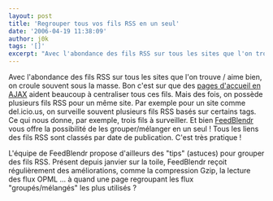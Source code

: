 ```yaml
---
layout: post
title: 'Regrouper tous vos fils RSS en un seul'
date: '2006-04-19 11:38:09'
author: j0k
tags: '[]'
excerpt: "Avec l'abondance des fils RSS sur tous les sites que l'on trouve / aime bien, on croule souvent sous la masse. Bon c'est sur que des [pages d'accueil en AJAX](http://www.j0k3r.net/chtit-truc-page-d-accueil-en-ajax-37.html) aident beaucoup à centraliser tous ces fils. Mais des fois, on possède plusieurs fils RSS pour un même site.     \nPar exemple pour un      …"
---
```


Avec l'abondance des fils RSS sur tous les sites que l'on trouve / aime bien, on croule souvent sous la masse. Bon c'est sur que des [pages d'accueil en AJAX](http://www.j0k3r.net/chtit-truc-page-d-accueil-en-ajax-37.html) aident beaucoup à centraliser tous ces fils. Mais des fois, on possède plusieurs fils RSS pour un même site.
Par exemple pour un site comme del.icio.us, on surveille souvent plusieurs fils RSS basés sur certains tags. Ce qui nous donne, par exemple, trois fils à surveiller. Et bien [FeedBlendr](http://www.feedblendr.com/) vous offre la possibilité de les grouper/mélanger en un seul ! Tous les liens des fils RSS sont classés par date de publication. C'est très pratique !

L'équipe de FeedBlendr propose d'ailleurs des &quot;tips&quot; (astuces) pour grouper des fils RSS. Présent depuis janvier sur la toile, FeedBlendr reçoit régulièrement des améliorations, comme la compression Gzip, la lecture des flux OPML ... à quand une page regroupant les flux &quot;groupés/mélangés&quot; les plus utilisés ?
